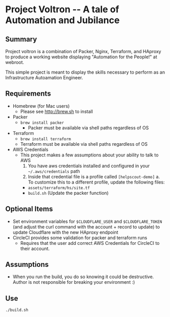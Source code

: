 # Project Voltron -- A tale of Automation and Jubilance

## Summary
Project voltron is a combination of Packer, Nginx, Terraform, and HAproxy to produce a working website displaying "Automation for the People!" at webroot.

This simple project is meant to display the skills necessary to perform as an Infrastructure Autoamation Engineer.

## Requirements
* Homebrew (for Mac users)
  * Please see http://brew.sh to install
* Packer
  * `brew install packer`
    * Packer must be available via shell paths regardless of OS
* Terraform
  * `brew install terraform`
  * Terraform must be available via shell paths regardless of OS
* AWS Credentials
  * This project makes a few assumptions about your ability to talk to AWS
    1. You have aws credentials installed and configured in your `~/.aws/credentials` path
    2. Inside that credential file is a profile called `[helpscout-demo]`
      a. To customize this to a different profile, update the following files:
      * `assets/terraform/hs/site.tf`
      * `build.sh` (Update the packer function)

## Optional Items
* Set environment variables for `$CLOUDFLARE_USER` and `$CLOUDFLARE_TOKEN` (and adjust the curl command with the account + record to update) to update Cloudflare with the new HAproxy endpoint
* CircleCI provides some validation for packer and terraform runs
  * Requires that the user add correct AWS Credentials for CircleCI to their account.

## Assumptions
* When you run the build, you do so knowing it could be destructive. Author is not responsible for breaking your environment :)

## Use
`./build.sh`
